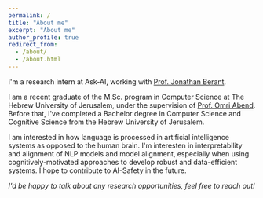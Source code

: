 ```yaml
---
permalink: /
title: "About me"
excerpt: "About me"
author_profile: true
redirect_from: 
  - /about/
  - /about.html
---
```

I'm a research intern at Ask-AI, working with <a href='https://www.cs.tau.ac.il/~joberant/'>Prof. Jonathan Berant</a>.

I am a recent graduate of the M.Sc. program in Computer Science at The Hebrew University of Jerusalem, under the supervision of <a href="https://www.cs.huji.ac.il/~oabend/">Prof. Omri Abend</a>. Before that, I've completed a Bachelor degree in Computer Science and Cognitive Science from the Hebrew University of Jerusalem.

I am interested in how language is processed in artificial intelligence systems as opposed to the human brain. I'm interesten in interpretability and alignment of NLP models and model alignment, especially when using cognitively-motivated approaches to develop robust and data-efficient systems. I hope to contribute to AI-Safety in the future.

<i>I'd be happy to talk about any research opportunities, feel free to reach out!</i>
